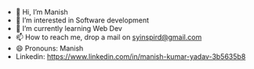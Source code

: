 - 👋 Hi, I’m Manish
- 👀 I’m interested in Software development
- 🌱 I’m currently learning Web Dev
- 📫 How to reach me, drop a mail on syinspird@gmail.com
- 😄 Pronouns: Manish
- Linkedin: https://www.linkedin.com/in/manish-kumar-yadav-3b5635b8

<!---
m-k-yadav/m-k-yadav is a ✨ special ✨ repository because its `README.md` (this file) appears on your GitHub profile.
You can click the Preview link to take a look at your changes.
--->
